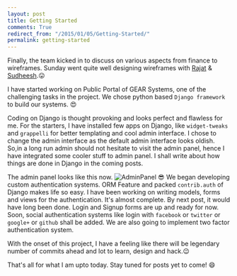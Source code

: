 ```yaml
---
layout: post
title: Getting Started
comments: True
redirect_from: "/2015/01/05/Getting-Started/"
permalink: getting-started
---
```



Finally, the team kicked in to discuss on various aspects from finance to wireframes. Sunday went quite well designing wireframes with [Rajat](gearsystems.github.io/rajat) &amp; [Sudheesh](gearsystems.github.io/sudheesh).:stuck_out_tongue:

I have started working on Public Portal of GEAR Systems, one of the challenging tasks in the project. We chose python based `Django framework` to build our systems. :heart_eyes: 

Coding on Django is thought provoking and looks perfect and flawless for me. For the starters, I have installed few apps on Django, like `widget-tweaks` and `grappelli` for better templating and cool admin interface. I chose to change the admin interface as the default admin interface looks oldish. So,in a long run admin should not hesitate to visit the admin panel, hence I have integrated some cooler stuff to admin panel. I shall write about how things are done in Django in the coming posts.

The admin panel looks like this now.
![AdminPanel]({{site.url|append:site.baseurl}}/public/img/adminpanel.png)
:sunglasses:
We began developing custom authentication systems. ORM Feature and packed `contrib.auth` of Django makes life so easy. I have been working on writing models, forms and views for the authentication. It's almost complete. By next post, it would have long been done. Login and Signup forms are up and ready for now. Soon, social authentication systems like login with `facebook` or `twitter` or `google+` or `github` shall be added. We are also going to implement two factor authentication system.

With the onset of this project, I have a feeling like there will be legendary number of commits ahead and lot to learn, design and hack.:wink:

That's all for what I am upto today. Stay tuned for posts yet to come! :smile: